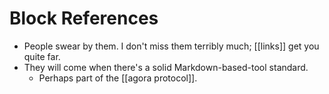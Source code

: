 # Block References

- People swear by them. I don't miss them terribly much; [[links]] get you quite far.
- They will come when there's a solid Markdown-based-tool standard.
  - Perhaps part of the [[agora protocol]].


